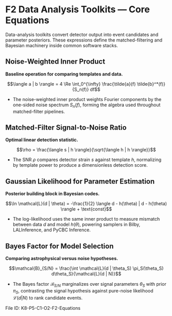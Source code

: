 # F2 Data Analysis Toolkits — Core Equations

Data-analysis toolkits convert detector output into event candidates and parameter posteriors. These expressions define the matched-filtering and Bayesian machinery inside common software stacks.

## Noise-Weighted Inner Product
**Baseline operation for comparing templates and data.**

$$\langle a | b \rangle = 4 \Re \int_0^{\infty} \frac{\tilde{a}(f) \tilde{b}^*(f)}{S_n(f)} df$$

- The noise-weighted inner product weights Fourier components by the one-sided noise spectrum $S_n(f)$, forming the algebra used throughout matched-filter pipelines.

## Matched-Filter Signal-to-Noise Ratio
**Optimal linear detection statistic.**

$$\rho = \frac{\langle s | h \rangle}{\sqrt{\langle h | h \rangle}}$$

- The SNR $\rho$ compares detector strain $s$ against template $h$, normalizing by template power to produce a dimensionless detection score.

## Gaussian Likelihood for Parameter Estimation
**Posterior building block in Bayesian codes.**

$$\ln \mathcal{L}(d | \theta) = -\frac{1}{2} \langle d - h(\theta) | d - h(\theta) \rangle + \text{const}$$

- The log-likelihood uses the same inner product to measure mismatch between data $d$ and model $h(\theta)$, powering samplers in Bilby, LALInference, and PyCBC Inference.

## Bayes Factor for Model Selection
**Comparing astrophysical versus noise hypotheses.**

$$\mathcal{B}_{S/N} = \frac{\int \mathcal{L}(d | \theta_S) \pi_S(\theta_S) d\theta_S}{\mathcal{L}(d | N)}$$

- The Bayes factor $\mathcal{B}_{S/N}$ marginalizes over signal parameters $\theta_S$ with prior $\pi_S$, contrasting the signal hypothesis against pure-noise likelihood $\mathcal{L}(d|N)$ to rank candidate events.

File ID: K8-P5-C1-O2-F2-Equations
